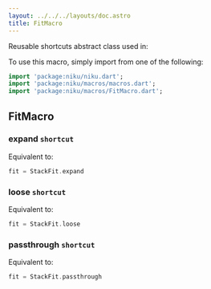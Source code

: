 ```yaml
---
layout: ../../../layouts/doc.astro
title: FitMacro
---
```

Reusable shortcuts abstract class used in:


To use this macro, simply import from one of the following:
```dart
import 'package:niku/niku.dart';
import 'package:niku/macros/macros.dart';
import 'package:niku/macros/FitMacro.dart';
```
## FitMacro

### expand `shortcut`

Equivalent to:
```dart
fit = StackFit.expand
```

### loose `shortcut`

Equivalent to:
```dart
fit = StackFit.loose
```

### passthrough `shortcut`

Equivalent to:
```dart
fit = StackFit.passthrough
```

